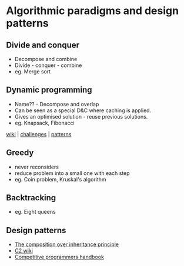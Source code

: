 Algorithmic paradigms and design patterns
=========================================

Divide and conquer
------------------

-   Decompose and combine
-   Divide - conquer - combine
-   eg. Merge sort

Dynamic programming
-------------------

-   Name?? - Decompose and overlap
-   Can be seen as a special D&C where caching is applied.
-   Gives an optimised solution - reuse previous solutions.
-   eg. Knapsack, Fibonacci

[wiki] \| [challenges] \| [patterns]

Greedy
------

-   never reconsiders
-   reduce problem into a small one with each step
-   eg. Coin problem, Kruskal's algorithm

Backtracking
------------

-   eg. Eight queens

Design patterns
---------------

-   [The composition over inheritance principle]
-   [C2 wiki]
-   [Competitive programmers handbook]

  [wiki]: https://en.wikipedia.org/wiki/Dynamic_programming
  [challenges]: https://atcoder.jp/contests/dp/tasks
  [patterns]: https://leetcode.com/discuss/general-discussion/458695/dynamic-programming-patterns
  [The composition over inheritance principle]: https://python-patterns.guide/gang-of-four/composition-over-inheritance/
  [C2 wiki]: https://wiki.c2.com/?CategoryPattern
  [Competitive programmers handbook]: https://cses.fi/book/book.pdf
